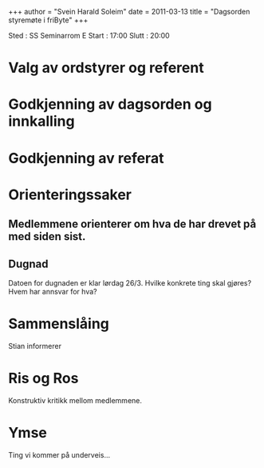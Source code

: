 +++
author = "Svein Harald Soleim"
date = 2011-03-13
title = "Dagsorden styremøte i friByte"
+++

Sted : SS Seminarrom E Start : 17:00 Slutt : 20:00

# Valg av ordstyrer og referent

# Godkjenning av dagsorden og innkalling

# Godkjenning av referat

# Orienteringssaker

## Medlemmene orienterer om hva de har drevet på med siden sist.

## Dugnad

Datoen for dugnaden er klar lørdag 26/3. Hvilke konkrete ting skal
gjøres? Hvem har annsvar for hva?

# Sammenslåing

Stian informerer

# Ris og Ros

Konstruktiv kritikk mellom medlemmene.

# Ymse

Ting vi kommer på underveis\...
